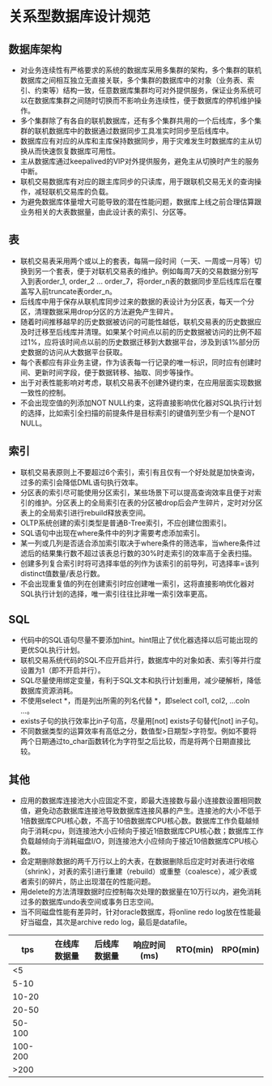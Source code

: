
# 关系型数据库设计规范

## 数据库架构
- 对业务连续性有严格要求的系统的数据库采用多集群的架构，多个集群的联机数据库之间相互独立无直接关联，多个集群的数据库中的对象（业务表、索引、约束等）结构一致，任意数据库集群均可对外提供服务，保证业务系统可以在数据库集群之间随时切换而不影响业务连续性，便于数据库的停机维护操作。
- 多个集群除了有各自的联机数据库，还有多个集群共用的一个后线库，多个集群的联机数据库中的数据通过数据同步工具准实时同步至后线库中。
- 数据库应有对应的从库和主库保持数据同步，用于灾难发生时数据库的主从切换从而快速恢复数据库可用性。
- 主从数据库通过keepalived的VIP对外提供服务，避免主从切换时产生的服务中断。
- 联机交易数据库有对应的跟主库同步的只读库，用于跟联机交易无关的查询操作，减轻联机交易库的负载。
- 为避免数据库体量增大可能导致的潜在性能问题，数据库上线之前合理估算跟业务相关的大表数据量，由此设计表的索引、分区等。

## 表
- 联机交易表采用两个或以上的套表，每隔一段时间（一天、一周或一月等）切换到另一个套表，便于对联机交易表的维护。例如每周7天的交易数据分别写入到表order_1, order_2 ... order_7，将order_n表的数据同步至后线库后在覆盖写入前truncate表order_n。
- 后线库中用于保存从联机库同步过来的数据的表设计为分区表，每天一个分区，清理数据采用drop分区的方法避免产生碎片。
- 随着时间推移越早的历史数据被访问的可能性越低，联机交易表的历史数据应及时迁移至后线库并清理。如果某个时间点以前的历史数据被访问的比例不超过1%，应将该时间点以前的历史数据迁移到大数据平台，涉及到该1%部分历史数据的访问从大数据平台获取。
- 每个表都应有非业务主键，作为该表每一行记录的唯一标识，同时应有创建时间、更新时间字段，便于数据转移、抽取、同步等操作。
- 出于对表性能影响对考虑，联机交易表不创建外键约束，在应用层面实现数据一致性的控制。
- 不会出现空值的列添加NOT NULL约束，这将直接影响优化器对SQL执行计划的选择，比如索引全扫描的前提条件是目标索引的键值列至少有一个是NOT NULL。

## 索引
- 联机交易表原则上不要超过6个索引，索引有且仅有一个好处就是加快查询，过多的索引会降低DML语句执行效率。
- 分区表的索引尽可能使用分区索引，某些场景下可以提高查询效率且便于对索引的维护。分区表上的全局索引在表的分区被drop后会产生碎片，定时对分区表上的全局索引进行rebuild释放表空间。
- OLTP系统创建的索引类型是普通B-Tree索引，不应创建位图索引。
- SQL语句中出现在where条件中的列才需要考虑添加索引。
- 某一列或几列是否适合添加索引取决于where条件的筛选率，当where条件过滤后的结果集行数不超过该表总行数的30%时走索引的效率高于全表扫描。
- 创建多列复合索引时将可选择率低的列作为该索引的前导列，可选择率=该列distinct值数量/表总行数。
- 不会出现重复值的列在创建索引时应创建唯一索引，这将直接影响优化器对SQL执行计划的选择，唯一索引往往比非唯一索引效率更高。

## SQL
- 代码中的SQL语句尽量不要添加hint。hint阻止了优化器选择以后可能出现的更优SQL执行计划。
- 联机交易系统代码的SQL不应开启并行，数据库中的对象如表、索引等并行度设置为1（即不开启并行）。
- SQL尽量使用绑定变量，有利于SQL文本和执行计划重用，减少硬解析，降低数据库资源消耗。
- 不使用select *，而是列出所需的列名代替 *，即select col1, col2, ...coln ...。
- exists子句的执行效率比in子句高，尽量用[not] exists子句替代[not] in子句。
- 不同数据类型的运算效率有高低之分，数值型>日期型>字符型。例如不要将两个日期通过to_char函数转化为字符型之后比较，而是将两个日期直接比较。


## 其他
- 应用的数据库连接池大小应固定不变，即最大连接数与最小连接数设置相同数值，避免动态数据库连接池导致数据库连接风暴的产生。连接池的大小不低于1倍数据库CPU核心数，不高于10倍数据库CPU核心数。数据库工作负载越倾向于消耗cpu，则连接池大小应倾向于接近1倍数据库CPU核心数；数据库工作负载越倾向于消耗磁盘I/O，则连接池大小应倾向于接近10倍数据库CPU核心数。
- 会定期删除数据的两千万行以上的大表，在数据删除后应定时对表进行收缩（shrink），对表的索引进行重建（rebuild）或重整（coalesce），减少表或者索引的碎片，防止出现潜在的性能问题。
- 用delete的方法清理数据时应控制每次处理的数据量在10万行以内，避免消耗过多的数据库undo表空间或事务日志空间。
- 当不同磁盘性能有差异时，针对oracle数据库，将online redo log放在性能最好当磁盘，其次是archive redo log，最后是datafile。


| tps | 在线库数据量 | 后线库数据量 | 响应时间(ms) | RTO(min) | RPO(min) |
| ----------- | ----------- | ----------- | ----------- | ----------- | ----------- |
| <5 |  |  |  |  |  |
| 5-10 |  |  |  |  |  |
| 10-20 |  |  |  |  |  |
| 20-50 |  |  |  |  |  |
| 50-100 |  |  |  |  |  |
| 100-200 |  |  |  |  |  |
| >200 |  |  |  |  |  |
